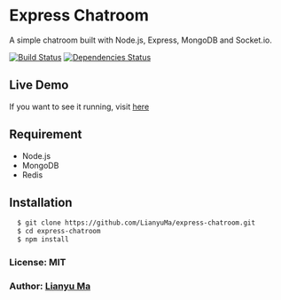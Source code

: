 # Express Chatroom

A simple chatroom built with Node.js, Express, MongoDB and Socket.io.

[![Build Status](https://travis-ci.org/LianyuMa/express-chatroom.png)](https://travis-ci.org/LianyuMa/express-chatroom) [![Dependencies Status](https://david-dm.org/LianyuMa/express-chatroom.svg)](https://david-dm.org/LianyuMa/express-chatroom)

## Live Demo

If you want to see it running, visit [here][0]

## Requirement

* Node.js
* MongoDB
* Redis

## Installation

``` bash
  $ git clone https://github.com/LianyuMa/express-chatroom.git
  $ cd express-chatroom
  $ npm install
```



<!-- ## Features -->

<!-- ## App Achitechture -->

### License: MIT
### Author: [Lianyu Ma](https://github.com/lianyuma)

[0]: http://lianyuma.com:3000